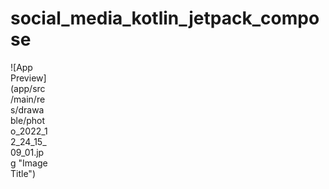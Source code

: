 # social_media_kotlin_jetpack_compose
<div style="width:60px; height:60px">
![App Preview](app/src/main/res/drawable/photo_2022_12_24_15_09_01.jpg "Image Title")
<div>
